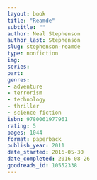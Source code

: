 ```yaml
---
layout: book
title: "Reamde"
subtitle: ""
author: Neal Stephenson
author_last: Stephenson
slug: stephenson-reamde
type: nonfiction
img: 
series: 
part: 
genres:
- adventure
- terrorism
- technology
- thriller
- science fiction
isbn: 9780061977961
rating: 5
pages: 1044
format: paperback
publish_year: 2011
date_started: 2016-05-30
date_completed: 2016-08-26
goodreads_id: 10552338
---
```

